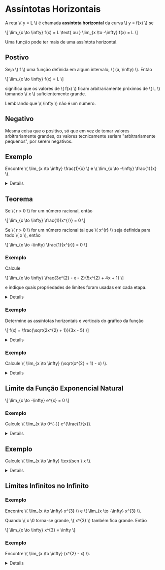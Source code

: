 # Assíntotas Horizontais

A reta \\( y = L \\) é chamada **assíntota horizontal** da curva \\( y = f(x) \\) se

\\[
\lim_{x \to \infty} f(x) = L \text{ ou } \lim_{x \to -\infty} f(x) = L
\\]

Uma função pode ter mais de uma assíntota horizontal.

## Postivo

Seja \\( f \\) uma função definida em algum intervalo, \\( (a, \infty) \\). Então

\\[
\lim_{x \to \infty} f(x) = L
\\]

significa que os valores de \\( f(x) \\) ficam arbitrariamente próximos de \\( L \\) tomando \\( x \\) suficientemente grande.

Lembrando que \\( \infty \\) não é um número.

## Negativo

Mesma coisa que o positivo, só que em vez de tomar valores arbitrariamente grandes, os valores tecnicamente seriam "arbitrariamente pequenos", por serem negativos.

## Exemplo

Encontre \\( \lim_{x \to \infty} \frac{1}{x} \\) e \\( \lim_{x \to -\infty} \frac{1}{x} \\).

<details>
Observe que quando \\( x \\) é grande, \\( \frac{1}{x} \\) é pequeno. Com isso, podemos fazer \\( \frac{1}{x} \\) tão próximo de 0 quanto quisermos. Portanto, segundo a definição, temos

\\[
\lim_{x \to \infty} \frac{1}{x} = 0
\\]

E também

\\[
\lim_{x \to -\infty} \frac{1}{x} = 0
\\]

Com isso, também temos a informação de que a reta \\( y = 0 \\) (o eixo \\( x \\) é uma assíntota horizontal de \\( y = \frac{1}{x} \\).
</details>

## Teorema

Se \\( r > 0 \\) for um número racional, então

\\[
\lim_{x \to \infty} \frac{1}{x^{r}} = 0
\\]

Se \\( r > 0 \\) for um número racional tal que \\( x^{r} \\) seja definida para todo \\( x \\), então

\\[
\lim_{x \to -\infty} \frac{1}{x^{r}} = 0
\\]

### Exemplo

Calcule

\\[
\lim_{x \to \infty} \frac{3x^{2} - x - 2}{5x^{2} + 4x + 1}
\\]

e indique quais propriedades de limites foram usadas em cada etapa.

<details>
Para calcular o limite no infinito de uma função racional, primeiro dividimos ela pela maior potência de \\( x \\) que ocorre no denominador

\\[
\lim_{x \to \infty} \frac{3x^{2} - x - 2}{5x^{2} + 4x + 1} = \lim_{x \to \infty} \frac{\frac{3x^{2} - x - 2}{x^{2}}}{\frac{5x^{2} + 4x + 1}{x^{2}}} = \lim_{x \to \infty} \frac{3 - \frac{1}{x} - \frac{2}{x^{2}}}{5 + \frac{4}{x} + \frac{1}{x^{2}}}
= \frac{\lim_{x \to \infty} \left(3 - \frac{1}{x} - \frac{2}{x^{2}}\right)}{\lim_{x \to \infty} \left(5 + \frac{4}{x} + \frac{1}{x^{2}}\right)}
= \frac{\lim_{x \to \infty} 3 - \lim_{x \to \infty} \frac{1}{x} - 2 \lim_{x \to \infty} \frac{1}{x^{2}}}{\lim_{x \to \infty} 5 + 4 \lim_{x \to \infty} \frac{1}{x} + \lim_{x \to \infty} \frac{1}{x^{2}}}
= \frac{3 - 0 - 0}{5 + 0 + 0}
= \frac{3}{5}
\\]
</details>

### Exemplo

Determine as assíntotas horizontais e verticais do gráfico da função

\\[
f(x) = \frac{\sqrt{2x^{2} + 1}}{3x - 5}
\\]

<details>
Dividindo o numerador e o denominador por \\( x \\) temos

\\[
\lim_{x \to \infty} \frac{\sqrt{2x^{2} + 1}}{3x - 5} = \lim_{x \to \infty} \frac{\sqrt{2 + \frac{1}{x^{2}}}}{3 - \frac{5}{x}}
= \frac{\lim_{x \to \infty} \sqrt{2 + \frac{1}{x^{2}}}}{\lim_{x \to \infty} \left(3 - \frac{5}{x}\right)} = \frac{\sqrt{\lim_{x \to \infty} 2 + \lim_{x \to \infty} \frac{1}{x^{2}}}}{\lim_{x \to \infty} 3 - 5 \lim_{x \to \infty} \frac{1}{x}} = \frac{\sqrt{2 + 0}}{3 - 5 \cdot 0} = \frac{\sqrt{2}}{3}
\\]

Portanto, a reta \\( y = \frac{\sqrt{2}}{3} \\) é uma assíntota horizontal do gráfico de \\( f \\).

No cálculo do limite quando \\( x \to -\infty \\), devemos lembrar que, para \\( x < 0 \\), temos \\( \sqrt{x^{2}} = |x| = -x \\). Logo, quando dividimos o numerador por \\( x \\), para \\( x < 0 \\), obtemos

\\[
\frac{1}{x}\sqrt{2x^{2} + 1} = -\frac{1}{\sqrt{x^{2}}} \sqrt{2x^{2] + 1} = -\sqrt{2 + \frac{1}{x^{2}}}
\\]

Logo

\\[
\lim_{x \to -\infty} \frac{\sqrt{2x^{2} + 1}}{3x - 5} = \lim_{x \to -\infty} \frac{-\sqrt{2 + \frac{1}{x^{2}}}}{3 - \frac{5}{x}} = \frac{-\sqrt{2 + \lim_{x \to -\infty} \frac{1}{x^{2}}}}{3 - 5 \lim_{x \to -\infty} \frac{1}{x}} = -\frac{\sqrt{2}}{3}
\\]

Assim, a reta \\( y = -\frac{\sqrt{2}}{3} \\) é também uma assíntota horizontal.

A assíntota vertical ocorre quando a função dá numa indeterminação. Com uma função racional, podemos fazer isso facilmente ao igualar o denominador a zero. Isso é possível com \\( \frac{5}{3} \\)

> [!TIP]
> Lembrando que tem que fazer dos dois lados para ter certeza!

\\[
\lim_{x \to \frac{5}{3}} \frac{\sqrt{2x^{2} + 1}}{3x - 5} = \infty
\\]
</details>

### Exemplo

Calcule \\( \lim_{x \to \infty} (\sqrt{x^{2} + 1} - x) \\).

<details>
Multiplicamos o numerador e o denominador pelo conjugado radical:

\\[
\lim_{x \to \infty} (\sqrt{x^{2} + 1} - x) = \lim_{x \to \infty} (\sqrt{x^{2} + 1} - x) \cdot \frac{\sqrt{x^{2} + 1} + x}{\sqrt{x^{2} + 1} + x}
= \lim_{x \to \infty} \frac{(x^{2} + 1) - x^{2}}{\sqrt{x^{2} + 1} + x} = \lim_{x \to \infty} \frac{1}{\sqrt{x^{2} + 1} + x} = 0
\\]
</details>

## Limite da Função Exponencial Natural

\\[
\lim_{x \to -\infty} e^{x} = 0
\\]

### Exemplo

Calcule \\( \lim_{x \to 0^{-}} e^{\frac{1}{x}}.

<details>
\\[
\lim_{x \to 0^{-}} e^{\frac{1}{x}} = \lim_{t \to -\infty} e^{t} = 0
\\]
</details>

## Exemplo

Calcule \\( \lim_{x \to \infty} \text{sen } x \\).

<details>
Quando \\( x \\) cresce, os valores de \\( \text{sen } x \\) oscilam entre 1 e -1 um número infinito de vezes; logo, eles não tendem a qualquer número definido. Portanto, \\( \lim_{X \to \infty} \text{sen } x \\) não existe.
</details>

## Limites Infinitos no Infinito

### Exemplo

Encontre \\( \lim_{x \to \infty} x^{3} \\) e \\( \lim_{x \to -\infty} x^{3} \\).

Quando \\( x \\0 torna-se grande, \\( x^{3} \\) também fica grande. Então

\\[
\lim_{x \to \infty} x^{3} = \infty
\\]

### Exemplo

Encontre \\( \lim_{x \to \infty} (x^{2} - x) \\).

<details>
Não podemos escrever

\\[
\lim_{x \to \infty} (x^{2} - x) = \lim_{x \to \infty} x^{2} - \lim_{x \to \infty} x = \infty - \infty
\\]

Pois \\( \infty \\) não é um número. Contudo, *podemos* escrever

\\[
\lim_{x \to \infty} (x^{2} - x) = \lim_{x \to \infty} x(x - 1) = \infty
\\]
</details>
